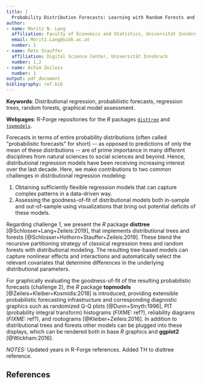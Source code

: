 ```yaml
---
title: |
  Probability Distribution Forecasts: Learning with Random Forests and Graphical Assessment 
author:
- name: Moritz N. Lang
  affiliation: Faculty of Economics and Statistics, Universität Innsbruck
  email: Moritz.Lang@uibk.ac.at
  number: 1
- name: Reto Stauffer
  affiliation: Digital Science Center, Universität Innsbruck
  number: 1,2
- name: Achim Zeileis
  number: 1 
output: pdf_document
bibliography: ref.bib
---
```


**Keywords**: Distributional regression, probabilistic forecasts, regression trees, random forests, graphical model assessment.

**Webpages**: R-Forge repositories for the *R* packages [`disttree`](https://R-Forge.R-project.org/projects/partykit/pkg/disttree/) and [`topmodels`](https://R-Forge.R-project.org/projects/topmodels/pkg/topmodels/).

Forecasts in terms of entire probability distributions (often called
"probabilistic forecasts" for short) -- as opposed to predictions of only the
mean of these distributions -- are of prime importance in many different
disciplines from natural sciences to social sciences and beyond. Hence,
distributional regression models have been receiving increasing interest over
the last decade. Here, we make contributions to two common challenges in
distributional regression modeling:

1. Obtaining sufficiently flexible regression models that can capture complex
   patterns in a data-driven way.
2. Assessing the goodness-of-fit of distributional models both in-sample and
   out-of-sample using visualizations that bring out potential deficits of these
   models.

Regarding challenge 1, we present the *R* package **disttree**
[@Schlosser+Lang+Zeileis:2019], that implements distributional trees and forests
[@Schlosser+Hothorn+Stauffer+Zeileis:2019]. These blend the recursive
partitioning strategy of classical regression trees and random forests with
distributional modeling. The resulting tree-based models can capture nonlinear
effects and interactions and automatically select the relevant covariates that
determine differences in the underlying distributional parameters.

For graphically evaluating the goodness-of-fit of the resulting probabilistic
forecasts (challenge 2), the *R* package **topmodels**
[@Zeileis+Kleiber+Kosmidis:2018] is introduced, providing extensible
probabilistic forecasting infrastructure and corresponding diagnostic graphics
such as randomized Q-Q plots [@Dunn+Smyth:1996], PIT (probability integral
transform) histograms (_FIXME:_ ref?), reliability diagrams (_FIXME:_ ref?), and
rootograms [@Kleiber+Zeileis:2016]. In addition to distributional trees and
forests other models can be plugged into these displays, which can be rendered
both in base *R* graphics and **ggplot2** [@Wickham:2016].

_NOTES:_ Updated years in R-Forge references. Added TH to disttree reference.

## References
